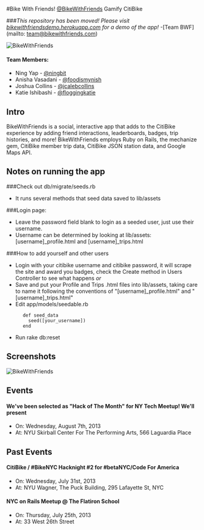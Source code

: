#Bike With Friends! [@BikeWithFriends](http://twitter.com/bikewithfriends)
Gamify CitiBike

###*This repository has been moved! Please visit [bikewithfriendsdemo.herokuapp.com](http://bikewithfriendsdemo.herokuapp.com) for a demo of the app!* -[Team BWF](mailto: team@bikewithfriends.com)

![BikeWithFriends](http://ningbit.github.io/images/2013/bwf-stats.png)

#### Team Members:
- Ning Yap - [@ningbit](http://twitter.com/ningbit)
- Anisha Vasadani - [@foodismynish](http://twitter.com/foodismynish)
- Joshua Collins - [@jcalebcollins](http://twitter.com/jcalebcollins)
- Katie Ishibashi - [@floggingkatie](http://twitter.com/floggingkatie)

## Intro
BikeWithFriends is a social, interactive app that adds to the CitiBike experience by adding friend interactions, leaderboards, badges, trip histories, and more!
BikeWithFriends employs Ruby on Rails, the mechanize gem, CitiBike member trip data, CitiBike JSON station data, and Google Maps API.

## Notes on running the app

###Check out db/migrate/seeds.rb
- It runs several methods that seed data saved to lib/assets

###Login page:
- Leave the password field blank to login as a seeded user, just use their username.
- Username can be determined by looking at lib/assets: [username]_profile.html and [username]_trips.html

###How to add yourself and other users
- Login with your citibike username and citibike password, it will scrape the site and award you badges, check the Create method in Users Controller to see what happens
*or*
- Save and put your Profile and Trips .html files into lib/assets, taking care to name it following the conventions of "[username]\_profile.html" and "[username]\_trips.html"
- Edit app/models/seedable.rb

````
      def seed_data
        seed([your_username])
      end
````
      
- Run rake db:reset

## Screenshots

![BikeWithFriends](http://ningbit.github.io/images/2013/bwf-maps.png)

## Events

#### We've been selected as "Hack of The Month" for NY Tech Meetup! We'll present
- On: Wednesday, August 7th, 2013
- At: NYU Skirball Center For The Performing Arts, 566 Laguardia Place

## Past Events

#### CitiBike / #BikeNYC Hacknight #2 for #betaNYC/Code For America

- On: Wednesday, July 31st, 2013
- At: NYU Wagner, The Puck Building, 295 Lafayette St, NYC

#### NYC on Rails Meetup @ The Flatiron School

- On: Thursday, July 25th, 2013
- At: 33 West 26th Street
